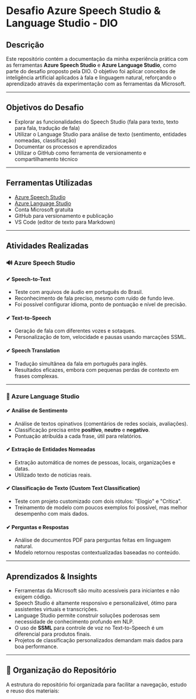 # Desafio Azure Speech Studio & Language Studio - DIO

## Descrição

Este repositório contém a documentação da minha experiência prática com as ferramentas **Azure Speech Studio** e **Azure Language Studio**, como parte do desafio proposto pela DIO. O objetivo foi aplicar conceitos de inteligência artificial aplicados à fala e linguagem natural, reforçando o aprendizado através da experimentação com as ferramentas da Microsoft.

---

## Objetivos do Desafio

- Explorar as funcionalidades do Speech Studio (fala para texto, texto para fala, tradução de fala)
- Utilizar o Language Studio para análise de texto (sentimento, entidades nomeadas, classificação)
- Documentar os processos e aprendizados
- Utilizar o GitHub como ferramenta de versionamento e compartilhamento técnico

---

## Ferramentas Utilizadas

- [Azure Speech Studio](https://speech.microsoft.com/)
- [Azure Language Studio](https://language.azure.com/)
- Conta Microsoft gratuita
- GitHub para versionamento e publicação
- VS Code (editor de texto para Markdown)

---

## Atividades Realizadas

### 🔊 Azure Speech Studio

#### ✔ Speech-to-Text
- Teste com arquivos de áudio em português do Brasil.
- Reconhecimento de fala preciso, mesmo com ruído de fundo leve.
- Foi possível configurar idioma, ponto de pontuação e nível de precisão.

#### ✔ Text-to-Speech
- Geração de fala com diferentes vozes e sotaques.
- Personalização de tom, velocidade e pausas usando marcações SSML.

#### ✔ Speech Translation
- Tradução simultânea da fala em português para inglês.
- Resultados eficazes, embora com pequenas perdas de contexto em frases complexas.

---

### 🧾 Azure Language Studio

#### ✔ Análise de Sentimento
- Análise de textos opinativos (comentários de redes sociais, avaliações).
- Classificação precisa entre **positivo**, **neutro** e **negativo**.
- Pontuação atribuída a cada frase, útil para relatórios.

#### ✔ Extração de Entidades Nomeadas
- Extração automática de nomes de pessoas, locais, organizações e datas.
- Utilizado texto de notícias reais.

#### ✔ Classificação de Texto (Custom Text Classification)
- Teste com projeto customizado com dois rótulos: "Elogio" e "Crítica".
- Treinamento de modelo com poucos exemplos foi possível, mas melhor desempenho com mais dados.

#### ✔ Perguntas e Respostas
- Análise de documentos PDF para perguntas feitas em linguagem natural.
- Modelo retornou respostas contextualizadas baseadas no conteúdo.

---

## Aprendizados & Insights

- Ferramentas da Microsoft são muito acessíveis para iniciantes e não exigem código.
- Speech Studio é altamente responsivo e personalizável, ótimo para assistentes virtuais e transcrições.
- Language Studio permite construir soluções poderosas sem necessidade de conhecimento profundo em NLP.
- O uso de **SSML** para controle de voz no Text-to-Speech é um diferencial para produtos finais.
- Projetos de classificação personalizados demandam mais dados para boa performance.

---

## 📁 Organização do Repositório

A estrutura do repositório foi organizada para facilitar a navegação, estudo e reuso dos materiais:

